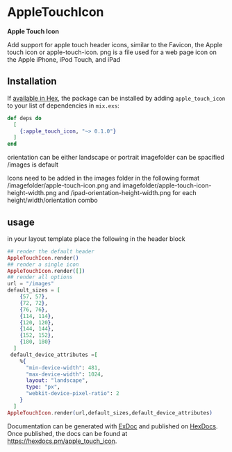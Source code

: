 # AppleTouchIcon

**Apple Touch Icon**


Add support for apple touch header icons,
similar to the Favicon, the Apple touch icon or apple-touch-icon. png is a file used for a web page icon on the Apple iPhone, iPod Touch, and iPad


## Installation

If [available in Hex](https://hex.pm/docs/publish), the package can be installed
by adding `apple_touch_icon` to your list of dependencies in `mix.exs`:

```elixir
def deps do
  [
    {:apple_touch_icon, "~> 0.1.0"}
  ]
end
```

orientation can be either landscape or portrait
imagefolder can be spacified /images is default


Icons  need to be added in the images folder in the following format /imagefolder/apple-touch-icon.png and imagefolder/apple-touch-icon-height-width.png and /ipad-orientation-height-width.png
for each height/width/orientation combo


## usage
in your layout template  place the following in the header block

```elixir
## render the default header
AppleTouchIcon.render()
## render a single icon
AppleTouchIcon.render([])
## render all options
url = "/images"
default_sizes = [
    {57, 57},
    {72, 72},
    {76, 76},
    {114, 114},
    {120, 120},
    {144, 144},
    {152, 152},
    {180, 180}
  ]
 default_device_attributes =[
    %{
      "min-device-width": 481,
      "max-device-width": 1024,
      layout: "landscape",
      type: "px",
      "webkit-device-pixel-ratio": 2
    }
  ]
AppleTouchIcon.render(url,default_sizes,default_device_attributes)
```

Documentation can be generated with [ExDoc](https://github.com/elixir-lang/ex_doc)
and published on [HexDocs](https://hexdocs.pm). Once published, the docs can
be found at <https://hexdocs.pm/apple_touch_icon>.

